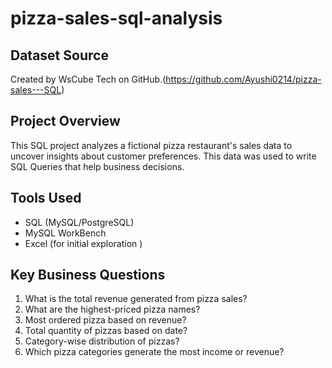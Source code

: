# pizza-sales-sql-analysis

## Dataset Source
Created by WsCube Tech on GitHub.(https://github.com/Ayushi0214/pizza-sales---SQL)

## Project Overview
This SQL project analyzes a fictional pizza restaurant's sales data to uncover insights about customer preferences.
This data was used to write SQL Queries that help business decisions.

## Tools Used 
- SQL (MySQL/PostgreSQL)
- MySQL WorkBench
- Excel (for initial exploration ) 

## Key Business Questions
1. What is the total revenue generated from pizza sales?
2. What are the highest-priced pizza names?
3. Most ordered pizza based on revenue?
4. Total quantity of pizzas based on date?
5. Category-wise distribution of pizzas?
6. Which pizza categories generate the most income or revenue?


   
